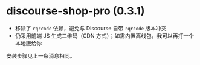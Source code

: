# discourse-shop-pro (0.3.1)

- 移除了 `rqrcode` 依赖，避免与 Discourse 自带 `rqrcode` 版本冲突
- 仍采用前端 JS 生成二维码（CDN 方式）；如需内置离线包，我可以再打一个本地版给你

安装步骤见上一条消息相同。